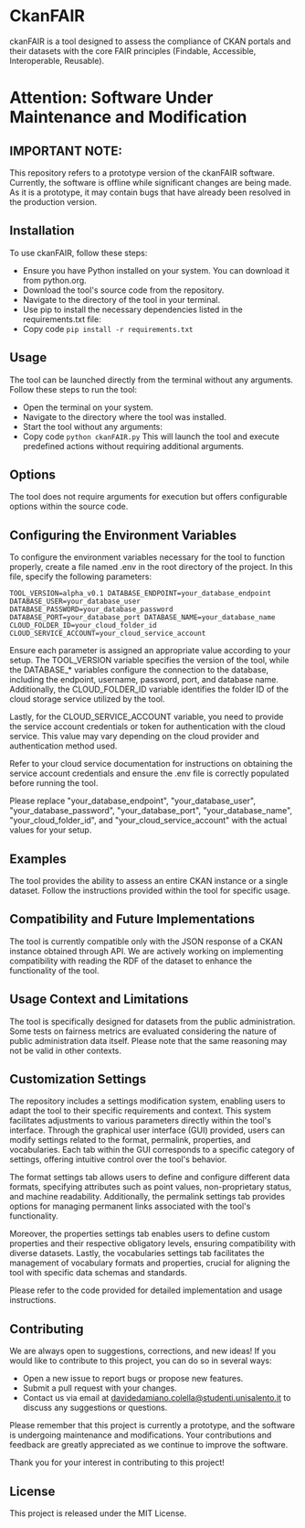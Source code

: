 # CkanFAIR
ckanFAIR is a tool designed to assess the compliance of CKAN portals and their datasets with the core FAIR principles (Findable, Accessible, Interoperable, Reusable).

# Attention: Software Under Maintenance and Modification

## IMPORTANT NOTE: 
This repository refers to a prototype version of the ckanFAIR software. Currently, the software is offline while significant changes are being made. As it is a prototype, it may contain bugs that have already been resolved in the production version.

## Installation

To use ckanFAIR, follow these steps:

* Ensure you have Python installed on your system. You can download it from python.org.
* Download the tool's source code from the repository.
* Navigate to the directory of the tool in your terminal.
* Use pip to install the necessary dependencies listed in the requirements.txt file:
* Copy code
`pip install -r requirements.txt`

## Usage

The tool can be launched directly from the terminal without any arguments. Follow these steps to run the tool:

* Open the terminal on your system.
* Navigate to the directory where the tool was installed.
* Start the tool without any arguments:
* Copy code
`python ckanFAIR.py`
This will launch the tool and execute predefined actions without requiring additional arguments.

## Options

The tool does not require arguments for execution but offers configurable options within the source code.

## Configuring the Environment Variables
To configure the environment variables necessary for the tool to function properly, create a file named .env in the root directory of the project. In this file, specify the following parameters:

`TOOL_VERSION=alpha_v0.1
DATABASE_ENDPOINT=your_database_endpoint
DATABASE_USER=your_database_user
DATABASE_PASSWORD=your_database_password
DATABASE_PORT=your_database_port
DATABASE_NAME=your_database_name
CLOUD_FOLDER_ID=your_cloud_folder_id
CLOUD_SERVICE_ACCOUNT=your_cloud_service_account`

Ensure each parameter is assigned an appropriate value according to your setup. The TOOL_VERSION variable specifies the version of the tool, while the DATABASE_* variables configure the connection to the database, including the endpoint, username, password, port, and database name. Additionally, the CLOUD_FOLDER_ID variable identifies the folder ID of the cloud storage service utilized by the tool.

Lastly, for the CLOUD_SERVICE_ACCOUNT variable, you need to provide the service account credentials or token for authentication with the cloud service. This value may vary depending on the cloud provider and authentication method used.

Refer to your cloud service documentation for instructions on obtaining the service account credentials and ensure the .env file is correctly populated before running the tool.

Please replace "your_database_endpoint", "your_database_user", "your_database_password", "your_database_port", "your_database_name", "your_cloud_folder_id", and "your_cloud_service_account" with the actual values for your setup.

## Examples

The tool provides the ability to assess an entire CKAN instance or a single dataset. Follow the instructions provided within the tool for specific usage.

## Compatibility and Future Implementations

The tool is currently compatible only with the JSON response of a CKAN instance obtained through API.
We are actively working on implementing compatibility with reading the RDF of the dataset to enhance the functionality of the tool.

## Usage Context and Limitations

The tool is specifically designed for datasets from the public administration.
Some tests on fairness metrics are evaluated considering the nature of public administration data itself. Please note that the same reasoning may not be valid in other contexts.

## Customization Settings
The repository includes a settings modification system, enabling users to adapt the tool to their specific requirements and context. This system facilitates adjustments to various parameters directly within the tool's interface. Through the graphical user interface (GUI) provided, users can modify settings related to the format, permalink, properties, and vocabularies. Each tab within the GUI corresponds to a specific category of settings, offering intuitive control over the tool's behavior.

The format settings tab allows users to define and configure different data formats, specifying attributes such as point values, non-proprietary status, and machine readability. Additionally, the permalink settings tab provides options for managing permanent links associated with the tool's functionality.

Moreover, the properties settings tab enables users to define custom properties and their respective obligatory levels, ensuring compatibility with diverse datasets. Lastly, the vocabularies settings tab facilitates the management of vocabulary formats and properties, crucial for aligning the tool with specific data schemas and standards.

Please refer to the code provided for detailed implementation and usage instructions.
## Contributing

We are always open to suggestions, corrections, and new ideas! If you would like to contribute to this project, you can do so in several ways:

- Open a new issue to report bugs or propose new features.
- Submit a pull request with your changes.
- Contact us via email at [davidedamiano.colella@studenti.unisalento.it](mailto:davidedamiano.colella@studenti.unisalento.it) to discuss any suggestions or questions.

Please remember that this project is currently a prototype, and the software is undergoing maintenance and modifications. Your contributions and feedback are greatly appreciated as we continue to improve the software.

Thank you for your interest in contributing to this project!


## License

This project is released under the MIT License.

